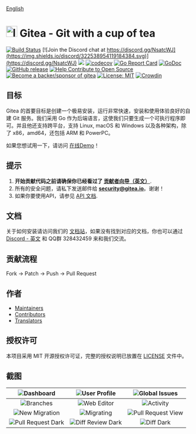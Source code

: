 [English](README.md)

<h1> <img src="https://raw.githubusercontent.com/go-gitea/gitea/master/public/img/gitea-192.png" alt="logo" width="30" height="30"> Gitea - Git with a cup of tea</h1>

[![Build Status](https://drone.gitea.io/api/badges/go-gitea/gitea/status.svg)](https://drone.gitea.io/go-gitea/gitea)
[![Join the Discord chat at https://discord.gg/NsatcWJ](https://img.shields.io/discord/322538954119184384.svg)](https://discord.gg/NsatcWJ)
[![](https://images.microbadger.com/badges/image/gitea/gitea.svg)](https://microbadger.com/images/gitea/gitea "Get your own image badge on microbadger.com")
[![codecov](https://codecov.io/gh/go-gitea/gitea/branch/master/graph/badge.svg)](https://codecov.io/gh/go-gitea/gitea)
[![Go Report Card](https://goreportcard.com/badge/code.gitea.io/gitea)](https://goreportcard.com/report/code.gitea.io/gitea)
[![GoDoc](https://godoc.org/code.gitea.io/gitea?status.svg)](https://godoc.org/code.gitea.io/gitea)
[![GitHub release](https://img.shields.io/github/release/go-gitea/gitea.svg)](https://github.com/go-gitea/gitea/releases/latest)
[![Help Contribute to Open Source](https://www.codetriage.com/go-gitea/gitea/badges/users.svg)](https://www.codetriage.com/go-gitea/gitea)
[![Become a backer/sponsor of gitea](https://opencollective.com/gitea/tiers/backers/badge.svg?label=backers&color=brightgreen)](https://opencollective.com/gitea)
[![License: MIT](https://img.shields.io/badge/License-MIT-blue.svg)](https://opensource.org/licenses/MIT)
[![Crowdin](https://badges.crowdin.net/gitea/localized.svg)](https://crowdin.com/project/gitea)

## 目标

Gitea 的首要目标是创建一个极易安装，运行非常快速，安装和使用体验良好的自建 Git 服务。我们采用 Go 作为后端语言，这使我们只要生成一个可执行程序即可。并且他还支持跨平台，支持 Linux, macOS 和 Windows 以及各种架构，除了 x86，amd64，还包括 ARM 和 PowerPC。

如果您想试用一下，请访问 [在线Demo](https://try.gitea.io/)！

## 提示

1. **开始贡献代码之前请确保你已经看过了 [贡献者向导（英文）](CONTRIBUTING.md)**.
2. 所有的安全问题，请私下发送邮件给 **security@gitea.io**。谢谢！
3. 如果你要使用API，请参见 [API 文档](https://godoc.org/code.gitea.io/sdk/gitea).

## 文档

关于如何安装请访问我们的 [文档站](https://docs.gitea.io/zh-cn/)，如果没有找到对应的文档，你也可以通过 [Discord - 英文](https://discord.gg/gitea) 和 QQ群 328432459 来和我们交流。

## 贡献流程

Fork -> Patch -> Push -> Pull Request

## 作者

* [Maintainers](https://github.com/orgs/go-gitea/people)
* [Contributors](https://github.com/go-gitea/gitea/graphs/contributors)
* [Translators](options/locale/TRANSLATORS)

## 授权许可

本项目采用 MIT 开源授权许可证，完整的授权说明已放置在 [LICENSE](https://github.com/go-gitea/gitea/blob/master/LICENSE) 文件中。

## 截图

|![Dashboard](https://dl.gitea.io/screenshots/home_timeline.png)|![User Profile](https://dl.gitea.io/screenshots/user_profile.png)|![Global Issues](https://dl.gitea.io/screenshots/global_issues.png)|
|:---:|:---:|:---:|
|![Branches](https://dl.gitea.io/screenshots/branches.png)|![Web Editor](https://dl.gitea.io/screenshots/web_editor.png)|![Activity](https://dl.gitea.io/screenshots/activity.png)|
|![New Migration](https://dl.gitea.io/screenshots/migration.png)|![Migrating](https://dl.gitea.io/screenshots/migration.gif)|![Pull Request View](https://image.ibb.co/e02dSb/6.png)
![Pull Request Dark](https://dl.gitea.io/screenshots/pull_requests_dark.png)|![Diff Review Dark](https://dl.gitea.io/screenshots/review_dark.png)|![Diff Dark](https://dl.gitea.io/screenshots/diff_dark.png)|
